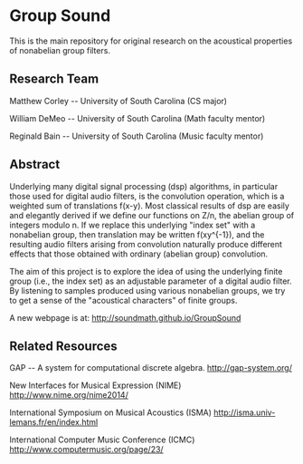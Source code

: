 Group Sound
===========

This is the main repository for original research on the acoustical properties of nonabelian group filters.

Research Team
--------------
Matthew Corley -- University of South Carolina (CS major)

William DeMeo -- University of South Carolina (Math faculty mentor)

Reginald Bain -- University of South Carolina (Music faculty mentor)

Abstract
--------
Underlying many digital signal processing (dsp) algorithms, in particular those used for digital audio filters, is the convolution operation, which is a weighted sum of translations f(x-y). Most classical results of dsp are easily and elegantly derived if we define our functions on Z/n, the abelian group of integers modulo n. If we replace this underlying "index set" with a nonabelian group, then translation may be written f(xy^{-1}), and the resulting audio filters arising from convolution naturally produce different effects that those obtained with ordinary (abelian group) convolution. 

The aim of this project is to explore the idea of using the underlying finite group (i.e., the index set) as an adjustable parameter of a digital audio filter. By listening to samples produced using various nonabelian groups, we try to get a sense of the "acoustical characters" of finite groups.

A new webpage is at: http://soundmath.github.io/GroupSound

Related Resources
-----------------
GAP -- A system for computational discrete algebra. http://gap-system.org/

New Interfaces for Musical Expression (NIME) http://www.nime.org/nime2014/

International Symposium on Musical Acoustics (ISMA) http://isma.univ-lemans.fr/en/index.html

International Computer Music Conference (ICMC) http://www.computermusic.org/page/23/

